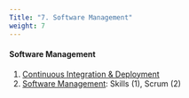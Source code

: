 ```yaml
---
Title: "7. Software Management"
weight: 7
---
```


#### Software Management

1. [Continuous Integration &amp; Deployment](/lifecycle/ci)
2. [Software Management](/lifecycle/management): Skills (1), Scrum (2)
